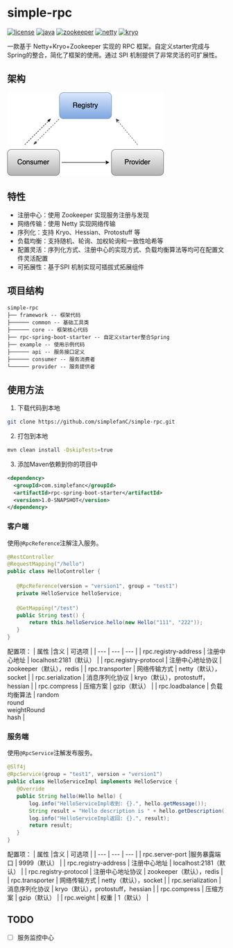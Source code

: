 # simple-rpc

[![license](https://img.shields.io/badge/license-MIT-informational)](https://github.com/simplefanC/simple-rpc/blob/main/LICENSE)
[![java](https://img.shields.io/badge/Java-17-informational)](https://openjdk.org) 
[![zookeeper](https://img.shields.io/badge/ZooKeeper-3.8.0-success)](https://zookeeper.apache.org)
[![netty](https://img.shields.io/badge/Netty-4.1-success)](https://netty.io)
[![kryo](https://img.shields.io/badge/Kryo-5.3.0-success)](https://github.com/EsotericSoftware/kryo)

一款基于 Netty+Kryo+Zookeeper 实现的 RPC 框架。自定义starter完成与Spring的整合，简化了框架的使用。通过 SPI 机制提供了非常灵活的可扩展性。

## 架构

![](./docs/image/simple-rpc.png)

## 特性

- 注册中心：使用 Zookeeper 实现服务注册与发现
- 网络传输：使用 Netty 实现网络传输
- 序列化：支持 Kryo、Hessian、Protostuff 等
- 负载均衡：支持随机、轮询、加权轮询和一致性哈希等
- 配置灵活：序列化方式、注册中心的实现方式、负载均衡算法等均可在配置文件灵活配置
- 可拓展性：基于SPI 机制实现可插拔式拓展组件

## 项目结构

```
simple-rpc
├── framework -- 框架代码
├────── common -- 基础工具类
├────── core -- 框架核心代码
├── rpc-spring-boot-starter -- 自定义starter整合Spring
├── example -- 使用示例代码
├────── api -- 服务接口定义
├────── consumer -- 服务消费者
└────── provider -- 服务提供者
```

## 使用方法
1. 下载代码到本地
```bash
git clone https://github.com/simplefanC/simple-rpc.git
```
2. 打包到本地
```bash
mvn clean install -DskipTests=true
```
3. 添加Maven依赖到你的项目中
 ```xml
 <dependency>
   <groupId>com.simplefanc</groupId>
   <artifactId>rpc-spring-boot-starter</artifactId>
   <version>1.0-SNAPSHOT</version>
 </dependency>
 ```
 ### 客户端
使用`@RpcReference`注解注入服务。
 ```java
@RestController
@RequestMapping("/hello")
public class HelloController {

    @RpcReference(version = "version1", group = "test1")
    private HelloService helloService;

    @GetMapping("/test")
    public String test() {
        return this.helloService.hello(new Hello("111", "222"));
    }
}
 ```
配置项：
|    属性 |含义      |  可选项   |
| --- | --- | --- |
| rpc.registry-address | 注册中心地址     | localhost:2181（默认）             |
| rpc.registry-protocol | 注册中心地址协议 | zookeeper（默认），redis           |
| rpc.transporter | 网络传输方式 | netty（默认），socket |
| rpc.serialization     | 消息序列化协议   | kryo（默认），protostuff，hessian      |
| rpc.compress | 压缩方案 | gzip（默认） |
| rpc.loadbalance       | 负载均衡算法     | random<br>round<br>weightRound<br>hash |


 ### 服务端
使用`@RpcService`注解发布服务。
 ```java
@Slf4j
@RpcService(group = "test1", version = "version1")
public class HelloServiceImpl implements HelloService {
    @Override
    public String hello(Hello hello) {
        log.info("HelloServiceImpl收到: {}.", hello.getMessage());
        String result = "Hello description is " + hello.getDescription();
        log.info("HelloServiceImpl返回: {}.", result);
        return result;
    }
}
 ```
 配置项：
|    属性 |含义      |  可选项   |
| --- | --- | --- |
| rpc.server-port |服务暴露端口 | 9999（默认） |
| rpc.registry-address  | 注册中心地址     | localhost:2181（默认）                 |
| rpc.registry-protocol | 注册中心地址协议 | zookeeper（默认），redis               |
| rpc.transporter       | 网络传输方式     | netty（默认），socket                  |
| rpc.serialization     | 消息序列化协议   | kryo（默认），protostuff，hessian      |
| rpc.compress          | 压缩方案         | gzip（默认）                           |
| rpc.weight | 权重 | 1（默认） |

## TODO

- [ ] 服务监控中心
